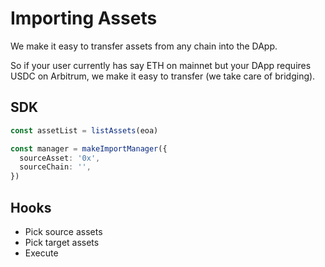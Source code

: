 # Importing Assets

We make it easy to transfer assets from any chain into the DApp.

So if your user currently has say ETH on mainnet but your DApp requires USDC on Arbitrum, we make it easy to transfer (we take care of bridging).

## SDK

```ts
const assetList = listAssets(eoa)

const manager = makeImportManager({
  sourceAsset: '0x',
  sourceChain: '',
})
```

## Hooks

- Pick source assets
- Pick target assets
- Execute